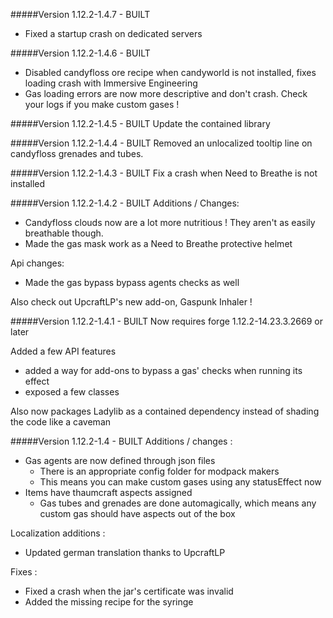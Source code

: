 #####Version 1.12.2-1.4.7 - BUILT
- Fixed a startup crash on dedicated servers

#####Version 1.12.2-1.4.6 - BUILT
- Disabled candyfloss ore recipe when candyworld is not installed, fixes loading crash with Immersive Engineering
- Gas loading errors are now more descriptive and don't crash. Check your logs if you make custom gases !

#####Version 1.12.2-1.4.5 - BUILT
Update the contained library

#####Version 1.12.2-1.4.4 - BUILT
Removed an unlocalized tooltip line on candyfloss grenades and tubes.

#####Version 1.12.2-1.4.3 - BUILT
Fix a crash when Need to Breathe is not installed

#####Version 1.12.2-1.4.2 - BUILT
Additions / Changes:

- Candyfloss clouds now are a lot more nutritious ! They aren't as easily breathable though.
- Made the gas mask work as a Need to Breathe protective helmet

Api changes:

- Made the gas bypass bypass agents checks as well

Also check out UpcraftLP's new add-on, Gaspunk Inhaler !

#####Version 1.12.2-1.4.1 - BUILT
Now requires forge 1.12.2-14.23.3.2669 or later


Added a few API features

- added a way for add-ons to bypass a gas' checks when running its effect
- exposed a few classes

Also now packages Ladylib as a contained dependency instead of shading the code like a caveman

#####Version 1.12.2-1.4 - BUILT
Additions / changes :

- Gas agents are now defined through json files
    - There is an appropriate config folder for modpack makers
    - This means you can make custom gases using any statusEffect now
- Items have thaumcraft aspects assigned
    - Gas tubes and grenades are done automagically, which means any custom gas should have aspects out of the box

Localization additions :

- Updated german translation thanks to UpcraftLP

Fixes :

- Fixed a crash when the jar's certificate was invalid
- Added the missing recipe for the syringe


